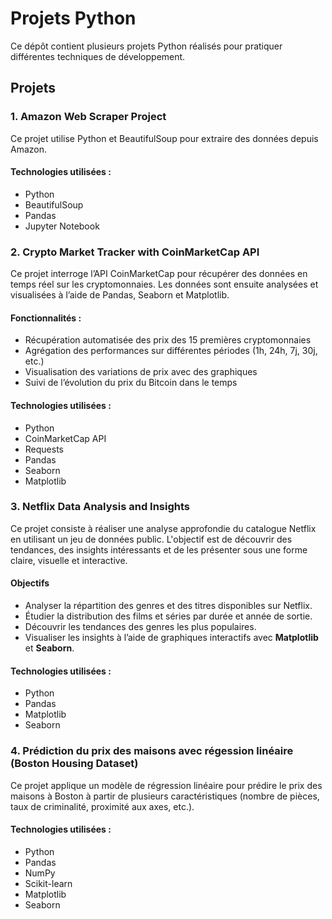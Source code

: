 # Projets Python

Ce dépôt contient plusieurs projets Python réalisés pour pratiquer différentes techniques de développement.

## Projets

### 1. Amazon Web Scraper Project
Ce projet utilise Python et BeautifulSoup pour extraire des données depuis Amazon.

#### Technologies utilisées :
- Python
- BeautifulSoup
- Pandas
- Jupyter Notebook

  
### 2. Crypto Market Tracker with CoinMarketCap API
Ce projet interroge l’API CoinMarketCap pour récupérer des données en temps réel sur les cryptomonnaies. Les données sont ensuite analysées et visualisées à l’aide de Pandas, Seaborn et Matplotlib.

#### Fonctionnalités :
- Récupération automatisée des prix des 15 premières cryptomonnaies
- Agrégation des performances sur différentes périodes (1h, 24h, 7j, 30j, etc.)
- Visualisation des variations de prix avec des graphiques
- Suivi de l’évolution du prix du Bitcoin dans le temps

#### Technologies utilisées :
- Python
- CoinMarketCap API
- Requests
- Pandas
- Seaborn
- Matplotlib

### 3. Netflix Data Analysis and Insights

Ce projet consiste à réaliser une analyse approfondie du catalogue Netflix en utilisant un jeu de données public. L'objectif est de découvrir des tendances, des insights intéressants et de les présenter sous une forme claire, visuelle et interactive.

#### Objectifs

- Analyser la répartition des genres et des titres disponibles sur Netflix.
- Étudier la distribution des films et séries par durée et année de sortie.
- Découvrir les tendances des genres les plus populaires.
- Visualiser les insights à l’aide de graphiques interactifs avec **Matplotlib** et **Seaborn**.

#### Technologies utilisées :

- Python
- Pandas
- Matplotlib
- Seaborn
  
### 4. Prédiction du prix des maisons avec régession linéaire (Boston Housing Dataset)
Ce projet applique un modèle de régression linéaire pour prédire le prix des maisons à Boston à partir de plusieurs caractéristiques (nombre de pièces, taux de criminalité, proximité aux axes, etc.).

#### Technologies utilisées :
- Python  
- Pandas  
- NumPy  
- Scikit-learn  
- Matplotlib  
- Seaborn
